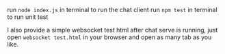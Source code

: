 run `node index.js` in terminal to run the chat client
run `npm test` in terminal to run unit test

I also provide a simple websocket test html after chat serve is running, just open `websocket test.html` in your browser and open as many tab as you like.